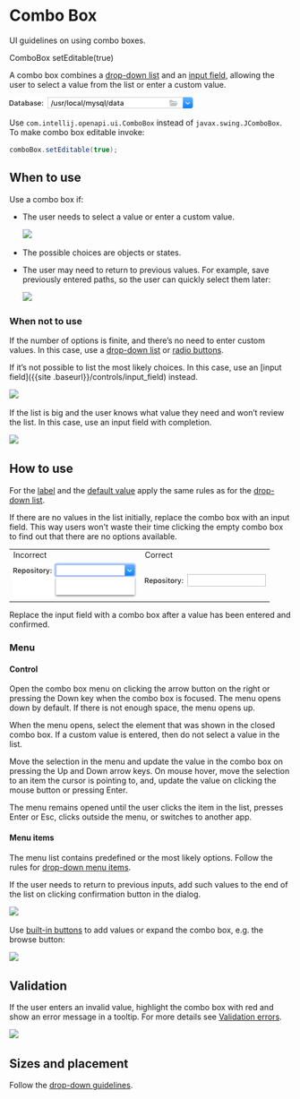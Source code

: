 <!-- Copyright 2000-2024 JetBrains s.r.o. and contributors. Use of this source code is governed by the Apache 2.0 license. -->

# Combo Box

<link-summary>UI guidelines on using combo boxes.</link-summary>

<tldr>ComboBox setEditable(true)</tldr>

A combo box combines a [drop-down list](drop_down.md) and an [input field](input_field.md), allowing the user to select a value from the list or enter a custom value.


![](/../../../images/ui/combo_box/example.png)

Use `com.intellij.openapi.ui.ComboBox`  instead of `javax.swing.JComboBox`. To make combo box editable invoke:

```java
comboBox.setEditable(true);
```

## When to use

Use a combo box if:

* The user needs to select a value or enter a custom value.

    ![](font_size.png)

* The possible choices are objects or states.


* The user may need to return to previous values. For example, save previously entered paths, so the user can quickly
select them later:

    ![](maven.png)


### When not to use

If the number of options is finite, and there’s no need to enter custom values. In this case, use a [drop-down list](drop_down.md) or [radio buttons](radio_button.md).

If it’s not possible to list the most likely choices. In this case, use an [input field]({{site
.baseurl}}/controls/input_field) instead.

![](prefill.png)

If the list is big and the user knows what value they need and won’t review the list. In this case, use an input field with completion.

![](completion.png)


## How to use

For the [label](drop_down.md#label) and the [default value](drop_down.md#default-value) apply the same rules as for the
 [drop-down list](drop_down.md).

If there are no values in the list initially, replace the combo box with an input field. This way users won't waste their time clicking the empty combo box to find out that there are no options available.

<table>
    <tr>
        <td> Incorrect </td>
        <td>Correct </td>
    </tr>
    <tr>
        <td> <img src="../../../images/ui/combo_box/empty.png" /> </td>
        <td> <img src="../../../images/ui/combo_box/replace_with_iput_field.png" /> </td>
    </tr>
</table>
Replace the input field with a combo box after a value has been entered and confirmed.


### Menu

#### Control

Open the combo box menu on clicking the arrow button on the right or pressing the Down key when the combo box is
focused.
The menu opens down by default. If there is not enough space, the menu opens up.

When the menu opens, select the element that was shown in the closed combo box. If a custom value is entered, then
do not select a value in the list.

Move the selection in the menu and update the value in the combo box on pressing the Up and Down arrow keys. On
mouse hover, move the selection to an item the cursor is pointing to, and, update the value on clicking the mouse button or pressing Enter.

The menu remains opened until the user clicks the item in the list, presses Enter or Esc, clicks outside the menu,
or switches to another app.


#### Menu items

The menu list contains predefined or the most likely options. Follow the rules for [drop-down menu items](drop_down.md#menu-items).

If the user needs to return to previous inputs, add such values to the end of the list on clicking confirmation button in the dialog.

![](maven.png)

Use [built-in buttons](built_in_button.md) to add values or expand the combo box, e.g. the browse button:

![](built_in_button.png)

## Validation

If the user enters an invalid value, highlight the combo box with red and show an error message in a tooltip. For
more details see [Validation errors](validation_errors.md).

![](validation.png)


## Sizes and placement

Follow the [drop-down guidelines](drop_down.md#sizes-and-placement).
